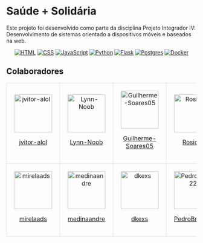 # Saúde + Solidária

Este projeto foi desenvolvido como parte da disciplina Projeto Integrador IV: Desenvolvimento de sistemas orientado a dispositivos móveis e baseados na web.

<div align="center">
  
[![HTML](https://img.shields.io/badge/HTML-%23E34F26.svg?logo=html5&logoColor=white)](#)
[![CSS](https://img.shields.io/badge/CSS-1572B6?logo=css3&logoColor=fff)](#)
[![JavaScript](https://img.shields.io/badge/JavaScript-F7DF1E?logo=javascript&logoColor=000)](#)
[![Python](https://img.shields.io/badge/Python-3776AB?logo=python&logoColor=fff)](#)
[![Flask](https://img.shields.io/badge/Flask-000?logo=flask&logoColor=fff)](#)
[![Postgres](https://img.shields.io/badge/Postgres-%23316192.svg?logo=postgresql&logoColor=white)](#)
[![Docker](https://img.shields.io/badge/Docker-2496ED?logo=docker&logoColor=fff)](#)

</div>

## Colaboradores

<div align="center">
    <table style="width: 100%; border-collapse: collapse; text-align: center;">
    <tr>
        <td style="padding: 20px; border: 1px solid #ddd; vertical-align: middle;">
            <img src="https://avatars.githubusercontent.com/u/74667067?v=4" alt="jvitor-alol" style="display: block; margin: 0 auto; width: 100px; height: 100px;">
            <a href="https://github.com/jvitor-alol" target="_blank"><p>jvitor-alol</p></a>
        </td>
        <td style="padding: 20px; border: 1px solid #ddd; vertical-align: middle;">
            <img src="https://avatars.githubusercontent.com/u/85653011?v=4" alt="Lynn-Noob" style="display: block; margin: 0 auto; width: 100px; height: 100px;">
            <a href="https://github.com/Lynn-Noob" target="_blank"><p>Lynn-Noob</p></a>
        </td>
        <td style="padding: 20px; border: 1px solid #ddd; vertical-align: middle;">
            <img src="https://avatars.githubusercontent.com/u/95151247?v=4" alt="Guilherme-Soares05" style="display: block; margin: 0 auto; width: 100px; height: 100px;">
            <a href="https://github.com/Guilherme-Soares05" target="_blank"><p>Guilherme-Soares05</p></a>
        </td>
        <td style="padding: 20px; border: 1px solid #ddd; vertical-align: middle;">
            <img src="https://avatars.githubusercontent.com/u/94906196?v=4" alt="Rosicre" style="display: block; margin: 0 auto; width: 100px; height: 100px;">
            <a href="https://github.com/Rosicre" target="_blank"><p>Rosicre</p></a>
        </td>
    </tr>
    <tr>
        <td style="padding: 20px; border: 1px solid #ddd; vertical-align: middle;">
            <img src="https://avatars.githubusercontent.com/u/142458518?v=4" alt="mirelaads" style="display: block; margin: 0 auto; width: 100px; height: 100px;">
            <a href="https://github.com/mirelaads" target="_blank"><p>mirelaads</p></a>
        </td>
        <td style="padding: 20px; border: 1px solid #ddd; vertical-align: middle;">
            <img src="https://avatars.githubusercontent.com/u/102329062?v=4" alt="medinaandre" style="display: block; margin: 0 auto; width: 100px; height: 100px;">
            <a href="https://github.com/medinaandre" target="_blank"><p>medinaandre</p></a>
        </td>
        <td style="padding: 20px; border: 1px solid #ddd; vertical-align: middle;">
            <img src="https://avatars.githubusercontent.com/u/86894587?v=4" alt="dkexs" style="display: block; margin: 0 auto; width: 100px; height: 100px;">
            <a href="https://github.com/dkexs" target="_blank"><p>dkexs</p></a>
        </td>
        <td style="padding: 20px; border: 1px solid #ddd; vertical-align: middle;">
            <img src="https://avatars.githubusercontent.com/u/60987344?v=4" alt="PedroBrito22" style="display: block; margin: 0 auto; width: 100px; height: 100px;">
            <a href="https://github.com/PedroBrito22" target="_blank"><p>PedroBrito22</p></a>
        </td>
    </tr>
  </table>
</div>
